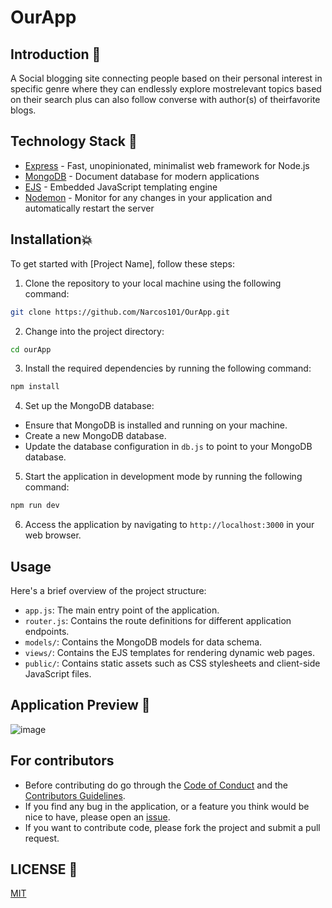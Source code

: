 # OurApp

## Introduction 📌
A Social blogging site connecting people based on their personal interest in specific genre where they can endlessly
explore mostrelevant topics based on their search plus can also follow converse with author(s) of theirfavorite blogs.

## Technology Stack 🏁

- [Express](https://expressjs.com/) - Fast, unopinionated, minimalist web framework for Node.js
- [MongoDB](https://www.mongodb.com/) - Document database for modern applications
- [EJS](https://ejs.co/) - Embedded JavaScript templating engine
- [Nodemon](https://nodemon.io/) - Monitor for any changes in your application and automatically restart the server

## Installation💥

To get started with [Project Name], follow these steps:

1. Clone the repository to your local machine using the following command:
```sh
git clone https://github.com/Narcos101/OurApp.git
```
2. Change into the project directory:
```sh
cd ourApp
```
3. Install the required dependencies by running the following command:
```sh
npm install
```
4. Set up the MongoDB database:
- Ensure that MongoDB is installed and running on your machine.
- Create a new MongoDB database.
- Update the database configuration in `db.js` to point to your MongoDB database.

5. Start the application in development mode by running the following command:
```sh
npm run dev
```
6. Access the application by navigating to `http://localhost:3000` in your web browser.

## Usage

Here's a brief overview of the project structure:

- `app.js`: The main entry point of the application.
- `router.js`: Contains the route definitions for different application endpoints.
- `models/`: Contains the MongoDB models for data schema.
- `views/`: Contains the EJS templates for rendering dynamic web pages.
- `public/`: Contains static assets such as CSS stylesheets and client-side JavaScript files.

## Application Preview 👀

![image](https://i.imgur.com/ad4VDXK.png)


## For contributors

- Before contributing do go through the [Code of Conduct](https://github.com/Narcos101/OurApp/blob/main/CODE_OF_CONDUCT.md) and the [Contributors Guidelines](https://github.com/Narcos101/OurApp/blob/main/CONTRIBUTING.md).
- If you find any bug in the application, or a feature you think would be nice to have, please open an [issue](https://github.com/Narcos101/OurApp/issues).
- If you want to contribute code, please fork the project and submit a pull request.

## LICENSE 📜

[MIT](https://github.com/Narcos101/OurApp/blob/main/LICENSE)

